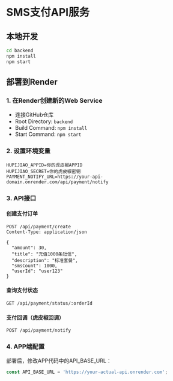 # SMS支付API服务

## 本地开发
```bash
cd backend
npm install
npm start
```

## 部署到Render

### 1. 在Render创建新的Web Service
- 连接GitHub仓库
- Root Directory: `backend`
- Build Command: `npm install`
- Start Command: `npm start`

### 2. 设置环境变量
```
HUPIJIAO_APPID=你的虎皮椒APPID
HUPIJIAO_SECRET=你的虎皮椒密钥
PAYMENT_NOTIFY_URL=https://your-api-domain.onrender.com/api/payment/notify
```

### 3. API接口

#### 创建支付订单
```
POST /api/payment/create
Content-Type: application/json

{
  "amount": 30,
  "title": "充值1000条短信",
  "description": "标准套餐",
  "smsCount": 1000,
  "userId": "user123"
}
```

#### 查询支付状态
```
GET /api/payment/status/:orderId
```

#### 支付回调（虎皮椒回调）
```
POST /api/payment/notify
```

### 4. APP端配置
部署后，修改APP代码中的API_BASE_URL：
```javascript
const API_BASE_URL = 'https://your-actual-api.onrender.com';
```
